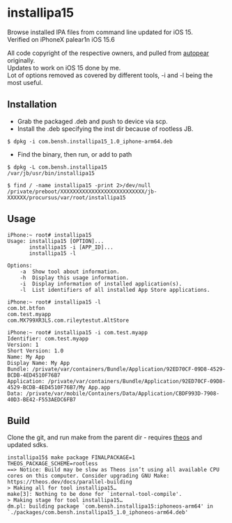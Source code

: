 # installipa15
Browse installed IPA files from command line updated for iOS 15.  
Verified on iPhoneX palear1n iOS 15.6

All code copyright of the respective owners, and pulled from [autopear](https://github.com/autopear/ipainstaller) originally.  
Updates to work on iOS 15 done by me.   
Lot of options removed as covered by different tools, -i and -l being the most useful.

## Installation
- Grab the packaged .deb and push to device via scp.
- Install the .deb specifying the inst dir because of rootless JB.
```
$ dpkg -i com.bensh.installipa15_1.0_iphone-arm64.deb
```
- Find the binary, then run, or add to path
```
$ dpkg -L com.bensh.installipa15                        
/var/jb/usr/bin/installipa15

$ find / -name installipa15 -print 2>/dev/null
/private/preboot/XXXXXXXXXXXXXXXXXXXXXXXXXXX/jb-XXXXXX/procursus/var/root/installipa15
```

## Usage
```
iPhone:~ root# installipa15 
Usage: installipa15 [OPTION]...
       installipa15 -i [APP_ID]...
       installipa15 -l
       
Options:
    -a  Show tool about information.
    -h  Display this usage information.
    -i  Display information of installed application(s).
    -l  List identifiers of all installed App Store applications.

iPhone:~ root# installipa15 -l
com.bt.btfon
com.test.myapp
com.MX799XR3LS.com.rileytestut.AltStore

iPhone:~ root# installipa15 -i com.test.myapp
Identifier: com.test.myapp
Version: 1
Short Version: 1.0
Name: My App
Display Name: My App
Bundle: /private/var/containers/Bundle/Application/92ED70CF-09D8-4529-BCDB-4ED4510F76B7
Application: /private/var/containers/Bundle/Application/92ED70CF-09D8-4529-BCDB-4ED4510F76B7/My App.app
Data: /private/var/mobile/Containers/Data/Application/CBDF993D-7908-40D3-BE42-F553AEDC6FB7
```

## Build
Clone the git, and run make from the parent dir - requires [theos](https://theos.dev/docs/installation-macos) and updated sdks.
```
installipa15$ make package FINALPACKAGE=1 THEOS_PACKAGE_SCHEME=rootless
==> Notice: Build may be slow as Theos isn’t using all available CPU cores on this computer. Consider upgrading GNU Make: https://theos.dev/docs/parallel-building
> Making all for tool installipa15…
make[3]: Nothing to be done for `internal-tool-compile'.
> Making stage for tool installipa15…
dm.pl: building package `com.bensh.installipa15:iphoneos-arm64' in `./packages/com.bensh.installipa15_1.0_iphoneos-arm64.deb'
```
